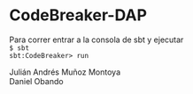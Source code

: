 # CodeBreaker-DAP

Para correr entrar a la consola de sbt y ejecutar \
``` $ sbt ``` \
``` sbt:CodeBreaker> run ``` 

Julián Andrés Muñoz Montoya \
Daniel Obando
